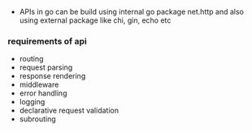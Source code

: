 - APIs in go can be build using internal go package net.http and also using external package like chi, gin, echo etc

### requirements of api 

- routing
- request parsing
- response rendering
- middleware
- error handling
- logging
- declarative request validation
- subrouting